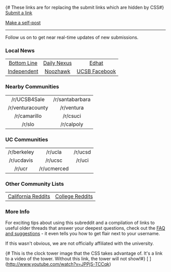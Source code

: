 {# These links are for replacing the submit links which are hidden by CSS#}
[Submit a link](//reddit.com/r/{{subreddit}}/submit#submitlink)

[Make a self-post](//reddit.com/r/{{subreddit}}/submit?selftext=true#selfpost) 

***

Follow us on [](http://twitter.com/reddit_ucsb) to get near real-time updates of new submissions.

### Local News

||||
:--:|:--:|:--:
[Bottom Line](http://thebottomline.as.ucsb.edu/)|[Daily Nexus](http://www.dailynexus.com/)|[Edhat](http://www.edhat.com/site/tidbit.cfm?id=1394)
[Independent](http://www.independent.com/)|[Noozhawk](http://www.noozhawk.com/)|[UCSB Facebook](https://www.facebook.com/ucsantabarbara)

### Nearby Communities

|||
:--:|:--:
/r/UCSB4Sale|/r/santabarbara
/r/venturacounty|/r/ventura
/r/camarillo|/r/csuci
/r/slo|/r/calpoly

### UC Communities

||||
:--:|:--:|:--:
/r/berkeley|/r/ucla|/r/ucsd
/r/ucdavis|/r/ucsc|/r/uci
/r/ucr|/r/ucmerced||


### Other Community Lists

|||
:--:|:--:
[California Reddits](/help/faqs/california)|[College Reddits](/help/faqs/college)

### More Info

For exciting tips about using this subreddit and a compilation of links to useful older threads that answer your deepest questions, check out the [FAQ and suggestions](/r/ucsantabarbara/faq) - it even tells you how to get flair next to your username.

If this wasn't obvious, we are not officially affiliated with the university.

{# This is the clock tower image that the CSS takes advantage of. It's a link
to a video of the tower. Without this link, the tower will not show!#}
[ ] (http://www.youtube.com/watch?v=JPPjS-TCCqk)

